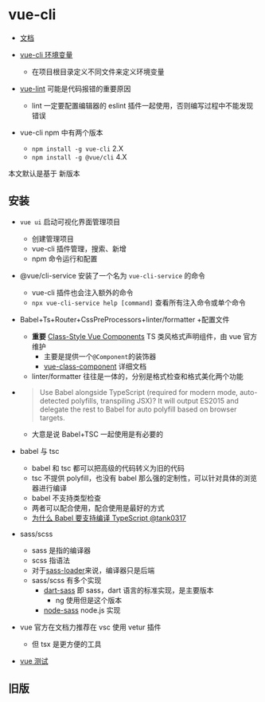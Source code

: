 # vue-cli

- [文档](https://cli.vuejs.org/zh/guide/)
- [vue-cli 环境变量](https://cli.vuejs.org/zh/guide/mode-and-env.html#%E6%A8%A1%E5%BC%8F)
  - 在项目根目录定义不同文件来定义环境变量
- [vue-lint](https://eslint.vuejs.org/rules/) 可能是代码报错的重要原因

  - lint 一定要配置编辑器的 eslint 插件一起使用，否则编写过程中不能发现错误

- vue-cli npm 中有两个版本
  - `npm install -g vue-cli` 2.X
  - `npm install -g @vue/cli` 4.X

本文默认是基于 新版本

## 安装

- `vue ui` 启动可视化界面管理项目
  - 创建管理项目
  - vue-cli 插件管理，搜索、新增
  - npm 命令运行和配置
- @vue/cli-service 安装了一个名为 `vue-cli-service` 的命令
  - vue-cli 插件也会注入额外的命令
  - `npx vue-cli-service help [command]` 查看所有注入命令或单个命令
- Babel+Ts+Router+CssPreProcessors+linter/formatter +配置文件
  - **重要** [Class-Style Vue Components](https://cn.vuejs.org/v2/guide/typescript.html) TS 类风格式声明组件，由 vue 官方维护
    - 主要是提供一个`@Component`的装饰器
    - [vue-class-component](https://github.com/vuejs/vue-class-component) 详细文档
  - linter/formatter 往往是一体的，分别是格式检查和格式美化两个功能
- > Use Babel alongside TypeScript (required for modern mode, auto-detected polyfills, transpiling JSX)?
  > It will output ES2015 and delegate the rest to Babel for auto polyfill based on browser targets.

  - 大意是说 Babel+TSC 一起使用是有必要的

- babel 与 tsc
  - babel 和 tsc 都可以把高级的代码转义为旧的代码
  - tsc 不提供 polyfill，也没有 babel 那么强的定制性，可以针对具体的浏览器进行编译
  - babel 不支持类型检查
  - 两者可以配合使用，配合使用是最好的方式
  - [为什么 Babel 要支持编译 TypeScript @tank0317](https://juejin.im/post/5e034b9ee51d455820602e6a)
- sass/scss

  - sass 是指的编译器
  - scss 指语法
  - 对于[sass-loader](https://github.com/webpack-contrib/sass-loader)来说，编译器只是后端
  - sass/scss 有多个实现
    - [dart-sass](https://github.com/sass/dart-sass) 即 sass，dart 语言的标准实现，是主要版本
      - ng 使用但是这个版本
    - [node-sass](https://github.com/sass/node-sass) node.js 实现

- vue 官方在文档力推荐在 vsc 使用 vetur 插件

  - 但 tsx 是更方便的工具

- [vue 测试](https://vue-test-utils.vuejs.org/guides/)

## 旧版
